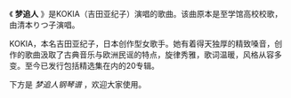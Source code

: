 

《 **梦追人** 》是KOKIA（吉田亚纪子）演唱的歌曲。该曲原本是至学馆高校校歌，由清本りつ子演唱。

  

KOKIA，本名吉田亚纪子，日本创作型女歌手。她有着得天独厚的精致嗓音，创作的歌曲汲取了古典音乐与欧洲民谣的特点，旋律秀雅，歌词温暖，风格从容多变。至今已发行包括精选集在内的20专辑。

  

下方是 _梦追人钢琴谱_ ，欢迎大家使用。

